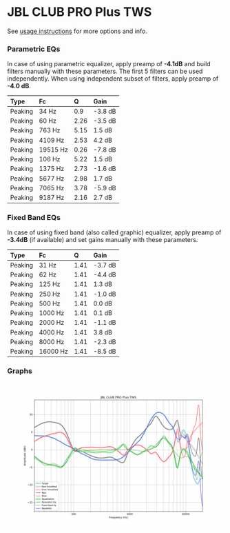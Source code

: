 # JBL CLUB PRO Plus TWS
See [usage instructions](https://github.com/jaakkopasanen/AutoEq#usage) for more options and info.

### Parametric EQs
In case of using parametric equalizer, apply preamp of **-4.1dB** and build filters manually
with these parameters. The first 5 filters can be used independently.
When using independent subset of filters, apply preamp of **-4.0 dB**.

| Type    | Fc       |    Q | Gain    |
|:--------|:---------|:-----|:--------|
| Peaking | 34 Hz    | 0.9  | -3.8 dB |
| Peaking | 60 Hz    | 2.26 | -3.5 dB |
| Peaking | 763 Hz   | 5.15 | 1.5 dB  |
| Peaking | 4109 Hz  | 2.53 | 4.2 dB  |
| Peaking | 19515 Hz | 0.26 | -7.8 dB |
| Peaking | 106 Hz   | 5.22 | 1.5 dB  |
| Peaking | 1375 Hz  | 2.73 | -1.6 dB |
| Peaking | 5677 Hz  | 2.98 | 1.7 dB  |
| Peaking | 7065 Hz  | 3.78 | -5.9 dB |
| Peaking | 9187 Hz  | 2.16 | 2.7 dB  |

### Fixed Band EQs
In case of using fixed band (also called graphic) equalizer, apply preamp of **-3.4dB**
(if available) and set gains manually with these parameters.

| Type    | Fc       |    Q | Gain    |
|:--------|:---------|:-----|:--------|
| Peaking | 31 Hz    | 1.41 | -3.7 dB |
| Peaking | 62 Hz    | 1.41 | -4.4 dB |
| Peaking | 125 Hz   | 1.41 | 1.3 dB  |
| Peaking | 250 Hz   | 1.41 | -1.0 dB |
| Peaking | 500 Hz   | 1.41 | 0.0 dB  |
| Peaking | 1000 Hz  | 1.41 | 0.1 dB  |
| Peaking | 2000 Hz  | 1.41 | -1.1 dB |
| Peaking | 4000 Hz  | 1.41 | 3.8 dB  |
| Peaking | 8000 Hz  | 1.41 | -2.3 dB |
| Peaking | 16000 Hz | 1.41 | -8.5 dB |

### Graphs
![](./JBL%20CLUB%20PRO%20Plus%20TWS.png)